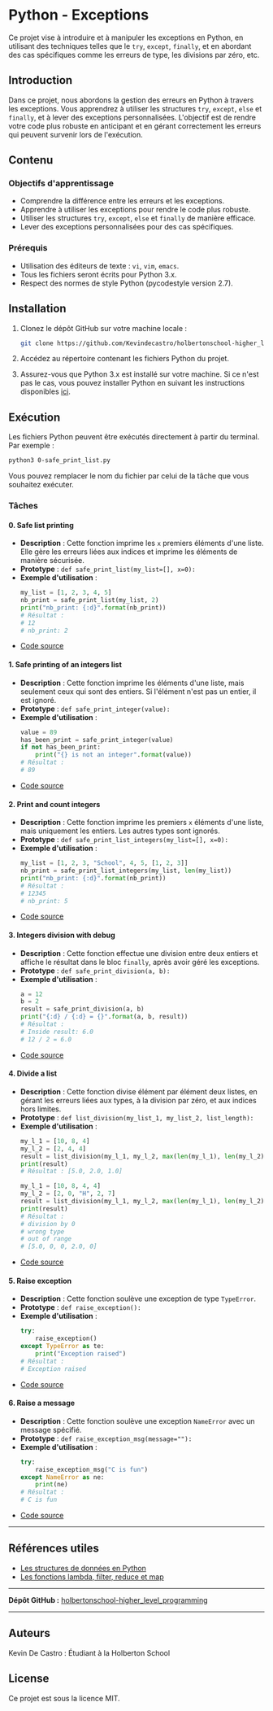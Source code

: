 # Python - Exceptions

Ce projet vise à introduire et à manipuler les exceptions en Python, en utilisant des techniques telles que le `try`, `except`, `finally`, et en abordant des cas spécifiques comme les erreurs de type, les divisions par zéro, etc.

## Introduction

Dans ce projet, nous abordons la gestion des erreurs en Python à travers les exceptions. Vous apprendrez à utiliser les structures `try`, `except`, `else` et `finally`, et à lever des exceptions personnalisées. L'objectif est de rendre votre code plus robuste en anticipant et en gérant correctement les erreurs qui peuvent survenir lors de l'exécution.

## Contenu

### Objectifs d'apprentissage

- Comprendre la différence entre les erreurs et les exceptions.
- Apprendre à utiliser les exceptions pour rendre le code plus robuste.
- Utiliser les structures `try`, `except`, `else` et `finally` de manière efficace.
- Lever des exceptions personnalisées pour des cas spécifiques.

### Prérequis

- Utilisation des éditeurs de texte : `vi`, `vim`, `emacs`.
- Tous les fichiers seront écrits pour Python 3.x.
- Respect des normes de style Python (pycodestyle version 2.7).

## Installation

1. Clonez le dépôt GitHub sur votre machine locale :
   ```bash
   git clone https://github.com/Kevindecastro/holbertonschool-higher_level_programming.git
   ```

2. Accédez au répertoire contenant les fichiers Python du projet.

3. Assurez-vous que Python 3.x est installé sur votre machine. Si ce n'est pas le cas, vous pouvez installer Python en suivant les instructions disponibles [ici](https://www.python.org/downloads/).

## Exécution

Les fichiers Python peuvent être exécutés directement à partir du terminal. Par exemple :

```bash
python3 0-safe_print_list.py
```

Vous pouvez remplacer le nom du fichier par celui de la tâche que vous souhaitez exécuter.

### Tâches

#### 0. Safe list printing

- **Description** : Cette fonction imprime les `x` premiers éléments d'une liste. Elle gère les erreurs liées aux indices et imprime les éléments de manière sécurisée.
- **Prototype** : `def safe_print_list(my_list=[], x=0):`
- **Exemple d'utilisation** :
  ```python
  my_list = [1, 2, 3, 4, 5]
  nb_print = safe_print_list(my_list, 2)
  print("nb_print: {:d}".format(nb_print))
  # Résultat :
  # 12
  # nb_print: 2
  ```
- [Code source](https://github.com/Kevindecastro/holbertonschool-higher_level_programming/blob/main/python-exceptions/0-safe_print_list.py)

#### 1. Safe printing of an integers list

- **Description** : Cette fonction imprime les éléments d'une liste, mais seulement ceux qui sont des entiers. Si l'élément n'est pas un entier, il est ignoré.
- **Prototype** : `def safe_print_integer(value):`
- **Exemple d'utilisation** :
  ```python
  value = 89
  has_been_print = safe_print_integer(value)
  if not has_been_print:
      print("{} is not an integer".format(value))
  # Résultat :
  # 89
  ```
- [Code source](https://github.com/Kevindecastro/holbertonschool-higher_level_programming/blob/main/python-exceptions/1-safe_print_integer.py)

#### 2. Print and count integers

- **Description** : Cette fonction imprime les premiers `x` éléments d'une liste, mais uniquement les entiers. Les autres types sont ignorés.
- **Prototype** : `def safe_print_list_integers(my_list=[], x=0):`
- **Exemple d'utilisation** :
  ```python
  my_list = [1, 2, 3, "School", 4, 5, [1, 2, 3]]
  nb_print = safe_print_list_integers(my_list, len(my_list))
  print("nb_print: {:d}".format(nb_print))
  # Résultat :
  # 12345
  # nb_print: 5
  ```
- [Code source](https://github.com/Kevindecastro/holbertonschool-higher_level_programming/blob/main/python-exceptions/2-safe_print_list_integers.py)

#### 3. Integers division with debug

- **Description** : Cette fonction effectue une division entre deux entiers et affiche le résultat dans le bloc `finally`, après avoir géré les exceptions.
- **Prototype** : `def safe_print_division(a, b):`
- **Exemple d'utilisation** :
  ```python
  a = 12
  b = 2
  result = safe_print_division(a, b)
  print("{:d} / {:d} = {}".format(a, b, result))
  # Résultat :
  # Inside result: 6.0
  # 12 / 2 = 6.0
  ```
- [Code source](https://github.com/Kevindecastro/holbertonschool-higher_level_programming/blob/main/python-exceptions/3-safe_print_division.py)

#### 4. Divide a list

- **Description** : Cette fonction divise élément par élément deux listes, en gérant les erreurs liées aux types, à la division par zéro, et aux indices hors limites.
- **Prototype** : `def list_division(my_list_1, my_list_2, list_length):`
- **Exemple d'utilisation** :
  ```python
  my_l_1 = [10, 8, 4]
  my_l_2 = [2, 4, 4]
  result = list_division(my_l_1, my_l_2, max(len(my_l_1), len(my_l_2)))
  print(result)
  # Résultat : [5.0, 2.0, 1.0]
  ```
  ```python
  my_l_1 = [10, 8, 4, 4]
  my_l_2 = [2, 0, "H", 2, 7]
  result = list_division(my_l_1, my_l_2, max(len(my_l_1), len(my_l_2)))
  print(result)
  # Résultat :
  # division by 0
  # wrong type
  # out of range
  # [5.0, 0, 0, 2.0, 0]
  ```
- [Code source](https://github.com/Kevindecastro/holbertonschool-higher_level_programming/blob/main/python-exceptions/4-list_division.py)

#### 5. Raise exception

- **Description** : Cette fonction soulève une exception de type `TypeError`.
- **Prototype** : `def raise_exception():`
- **Exemple d'utilisation** :
  ```python
  try:
      raise_exception()
  except TypeError as te:
      print("Exception raised")
  # Résultat :
  # Exception raised
  ```
- [Code source](https://github.com/Kevindecastro/holbertonschool-higher_level_programming/blob/main/python-exceptions/5-raise_exception.py)

#### 6. Raise a message

- **Description** : Cette fonction soulève une exception `NameError` avec un message spécifié.
- **Prototype** : `def raise_exception_msg(message=""):`
- **Exemple d'utilisation** :
  ```python
  try:
      raise_exception_msg("C is fun")
  except NameError as ne:
      print(ne)
  # Résultat :
  # C is fun
  ```
- [Code source](https://github.com/Kevindecastro/holbertonschool-higher_level_programming/blob/main/python-exceptions/6-raise_exception_msg.py)

---

## Références utiles

- [Les structures de données en Python](https://docs.python.org/3/tutorial/datastructures.html)
- [Les fonctions lambda, filter, reduce et map](https://www.learnpython.org/en/Map,_Filter,_Reduce)

---

**Dépôt GitHub :** [holbertonschool-higher_level_programming](https://github.com/Kevindecastro/holbertonschool-higher_level_programming/tree/main/python-exceptions)

---

## Auteurs

Kevin De Castro : Étudiant à la Holberton School

## License

Ce projet est sous la licence MIT.
```